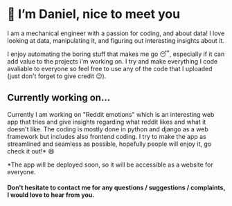 # 👋 I’m Daniel, nice to meet you
I am a mechanical engineer with a passion for coding, and about data! I love looking at data, manipulating it, and figuring out interesting insights about it.

I enjoy automating the boring stuff that makes me go :sleeping:, especially if it can add value to the projects i'm working on.
I try and make everything I code avaliable to everyone so feel free to use any of the code that I uploaded (just don't forget to give credit :wink:).

## Currently working on...
Currently I am working on "Reddit emotions" which is an interesting web app that tries and give insights regarding what reddit likes and what it doesn't like. The coding is mostly done in python and django as a web framework but includes also frontend coding.
I try to make the app as streamlined and seamless as possible, hopefully people will enjoy it, go check it out!* :smile:	

*The app will be deployed soon, so it will be accessible as a website for everyone.

#### Don't hesitate to contact me for any questions / suggestions / complaints, I would love to hear from you.
